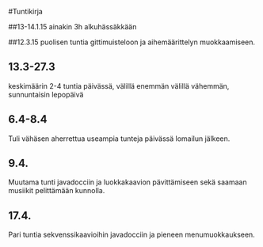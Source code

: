 #Tuntikirja

##13-14.1.15
ainakin 3h alkuhässäkkään

##12.3.15
puolisen tuntia gittimuisteloon ja aihemäärittelyn muokkaamiseen.

## 13.3-27.3
keskimäärin 2-4 tuntia päivässä, välillä enemmän välillä vähemmän, sunnuntaisin lepopäivä

## 6.4-8.4
Tuli vähäsen aherrettua useampia tunteja päivässä lomailun jälkeen.

## 9.4.
Muutama tunti javadocciin ja luokkakaavion pävittämiseen sekä saamaan musiikit pelittämään kunnolla.

## 17.4.
Pari tuntia sekvenssikaavioihin javadocciin ja pieneen menumuokkaukseen.
